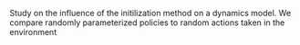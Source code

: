 Study on the influence of the initilization method on a dynamics model. We compare randomly parameterized policies to random actions taken in the environment
